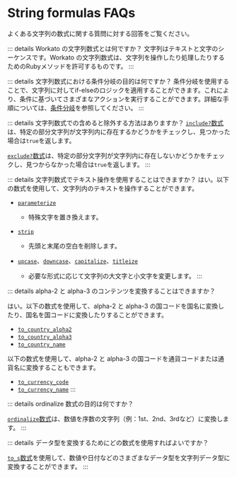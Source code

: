  # String formulas FAQs

よくある文字列の数式に関する質問に対する回答をご覧ください。

::: details Workato の文字列数式とは何ですか？
文字列はテキストと文字のシーケンスです。Workato の文字列数式は、文字列を操作したり処理したりするためのRubyメソッドを許可するものです。
:::

::: details 文字列数式における条件分岐の目的は何ですか？
条件分岐を使用することで、文字列に対してif-elseのロジックを適用することができます。これにより、条件に基づいてさまざまなアクションを実行することができます。詳細な手順については、[条件分岐](/formulas/conditions.md#conditionals)を参照してください。
:::

::: details 文字列数式での含めると除外する方法はありますか？
[`include?`数式](/formulas/string-formulas.md#include)は、特定の部分文字列が文字列内に存在するかどうかをチェックし、見つかった場合は`true`を返します。

[`exclude?`数式](/formulas/string-formulas.md#exclude)は、特定の部分文字列が文字列内に存在しないかどうかをチェックし、見つからなかった場合は`true`を返します。
:::

::: details 文字列数式でテキスト操作を使用することはできますか？
はい。以下の数式を使用して、文字列内のテキストを操作することができます。

- [`parameterize`](/formulas/string-formulas.md#parameterize)
    - 特殊文字を置き換えます。

- [`strip`](formulas/string-formulas.md#strip)
    - 先頭と末尾の空白を削除します。

- [`upcase`](/formulas/string-formulas.md#upcase)、[`downcase`](/formulas/string-formulas.md#downcase)、[`capitalize`](/formulas/string-formulas.md#capitalize)、[`titleize`](/formulas/string-formulas.md#titleize)
    - 必要な形式に応じて文字列の大文字と小文字を変更します。
:::


::: details alpha-2 と alpha-3 のコンテンツを変換することはできますか？

はい。以下の数式を使用して、alpha-2 と alpha-3 の国コードを国名に変換したり、国名を国コードに変換したりすることができます。

- [`to_country_alpha2`](/formulas/string-formulas.md#to-country-alpha2)
- [`to_country_alpha3`](/formulas/string-formulas.md#to-country-alpha3)
- [`to_country_name`](/formulas/string-formulas.md#to-country-name)

以下の数式を使用して、alpha-2 と alpha-3 の国コードを通貨コードまたは通貨名に変換することもできます。

- [`to_currency_code`](/formulas/string-formulas.md#to-currency-code)
- [`to_currency_name`](/formulas/string-formulas.md#to-currency-name)
:::

::: details ordinalize 数式の目的は何ですか？

[`ordinalize`数式](/formulas/string-formulas.md#ordinalize)は、数値を序数の文字列（例：1st、2nd、3rdなど）に変換します。
:::

::: details データ型を変換するためにどの数式を使用すればよいですか？

[`to_s`数式](/formulas/string-formulas.md#to-s)を使用して、数値や日付などのさまざまなデータ型を文字列データ型に変換することができます。
:::